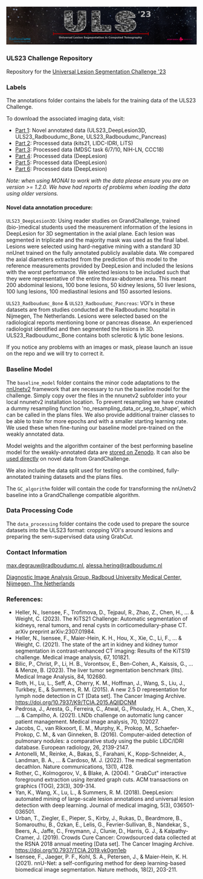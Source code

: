 ![ULS23_banner.png](assets%2FULS23_banner.png)
### ULS23 Challenge Repository
Repository for the [Universal Lesion Segmentation Challenge '23](https://uls23.grand-challenge.org/datasets/)

### Labels
The annotations folder contains the labels for the training data of the ULS23 Challenge.

To download the associated imaging data, visit: 
- [Part 1](https://zenodo.org/records/10035161): Novel annotated data (ULS23_DeepLesion3D, ULS23_Radboudumc_Bone, ULS23_Radboudumc_Pancreas)
- [Part 2](https://zenodo.org/records/10050960): Processed data (kits21, LIDC-IDRI, LiTS)
- [Part 3](https://zenodo.org/records/10054306): Processed data (MDSC task 6/7/10, NIH-LN, CCC18)
- [Part 4](https://zenodo.org/records/10054702): Processed data (DeepLesion)
- [Part 5](https://zenodo.org/records/10055808): Processed data (DeepLesion)
- [Part 6](https://zenodo.org/records/10056235): Processed data (DeepLesion)

_Note: when using MONAI to work with the data please ensure you are on version >= 1.2.0. 
We have had reports of problems when loading the data using older versions._

#### Novel data annotation procedure:

`ULS23_DeepLesion3D`: Using reader studies on GrandChallenge, trained (bio-)medical students used the measurement information of the lesions in DeepLesion for 3D segmentation in the axial plane. 
Each lesion was segmented in triplicate and the majority mask was used as the final label. 
Lesions were selected using hard-negative mining with a standard 3D nnUnet trained on the fully annotated publicly available data.
We compared the axial diameters extracted from the prediction of this model to the reference measurements provided by DeepLesion and included the lesions with the worst performance.
We selected lesions to be included such that they were representative of the entire thorax-abdomen area.
This meant 200 abdominal lesions, 100 bone lesions, 50 kidney lesions, 50 liver lesions, 100 lung lesions, 100 mediastinal lesions and 150 assorted lesions.

`ULS23_Radboudumc_Bone` & `ULS23_Radboudumc_Pancreas`: VOI's in these datasets are from studies conducted at the Radboudumc hospital in Nijmegen, The Netherlands. 
Lesions were selected based on the radiological reports mentioning bone or pancreas disease. 
An experienced radiologist identified and then segmented the lesions in 3D. ULS23_Radboudumc_Bone contains both sclerotic & lytic bone lesions.

If you notice any problems with an images or mask, please launch an issue on the repo and we will try to correct it.

### Baseline Model
The `baseline_model` folder contains the minor code adaptations to the [nnUnetv2](https://github.com/MIC-DKFZ/nnUNet/tree/master) framework that are necessary to run the baseline model for the challenge.
Simply copy over the files in the nnunetv2 subfolder into your local nnunetv2 installation location.
To prevent resampling we have created a dummy resampling function 'no_resampling_data_or_seg_to_shape', which can be called in the plans files.
We also provide additional trainer classes to be able to train for more epochs and with a smaller starting learning rate. 
We used these when fine-tuning our baseline model pre-trained on the weakly annotated data.

Model weights and the algorithm container of the best performing baseline model for the weakly-annotated data are [stored on Zenodo](https://zenodo.org/doi/10.5281/zenodo.10665106). It can also be [used directly](https://grand-challenge.org/algorithms/universal-lesion-segmentation-uls23-baseline/) on novel data from GrandChallenge.

We also include the data split used for testing on the combined, fully-annotated training datasets and the plans files.

The `GC_algorithm` folder will contain the code for transforming the nnUnetv2 baseline into a GrandChallenge compatible algorithm.

### Data Processing Code

The `data_processing` folder contains the code used to prepare the source datasets into the ULS23 format: cropping VOI's around lesions and preparing the sem-supervised data using GrabCut.

### Contact Information
[max.degrauw@radboudumc.nl](mailto:max.degrauw@radboudumc.nl), [alessa.hering@radboudumc.nl](mailto:alessa.hering@radboudumc.nl) 

[Diagnostic Image Analysis Group,
Radboud University Medical Center,
Nijmegen, The Netherlands](https://www.diagnijmegen.nl/)

### References:
- Heller, N., Isensee, F., Trofimova, D., Tejpaul, R., Zhao, Z., Chen, H., ... & Weight, C. (2023). The KiTS21 Challenge: Automatic segmentation of kidneys, renal tumors, and renal cysts in corticomedullary-phase CT. arXiv preprint arXiv:2307.01984.
- Heller, N., Isensee, F., Maier-Hein, K. H., Hou, X., Xie, C., Li, F., ... & Weight, C. (2021). The state of the art in kidney and kidney tumor segmentation in contrast-enhanced CT imaging: Results of the KiTS19 challenge. Medical image analysis, 67, 101821. 
- Bilic, P., Christ, P., Li, H. B., Vorontsov, E., Ben-Cohen, A., Kaissis, G., ... & Menze, B. (2023). The liver tumor segmentation benchmark (lits). Medical Image Analysis, 84, 102680. 
- Roth, H., Lu, L., Seff, A., Cherry, K. M., Hoffman, J., Wang, S., Liu, J., Turkbey, E., & Summers, R. M. (2015). A new 2.5 D representation for lymph node detection in CT [Data set]. The Cancer Imaging Archive. https://doi.org/10.7937/K9/TCIA.2015.AQIIDCNM
- Pedrosa, J., Aresta, G., Ferreira, C., Atwal, G., Phoulady, H. A., Chen, X., ... & Campilho, A. (2021). LNDb challenge on automatic lung cancer patient management. Medical image analysis, 70, 102027. 
- Jacobs, C., van Rikxoort, E. M., Murphy, K., Prokop, M., Schaefer-Prokop, C. M., & van Ginneken, B. (2016). Computer-aided detection of pulmonary nodules: a comparative study using the public LIDC/IDRI database. European radiology, 26, 2139-2147. 
- Antonelli, M., Reinke, A., Bakas, S., Farahani, K., Kopp-Schneider, A., Landman, B. A., ... & Cardoso, M. J. (2022). The medical segmentation decathlon. Nature communications, 13(1), 4128. 
- Rother, C., Kolmogorov, V., & Blake, A. (2004). " GrabCut" interactive foreground extraction using iterated graph cuts. ACM transactions on graphics (TOG), 23(3), 309-314. 
- Yan, K., Wang, X., Lu, L., & Summers, R. M. (2018). DeepLesion: automated mining of large-scale lesion annotations and universal lesion detection with deep learning. Journal of medical imaging, 5(3), 036501-036501. 
- Urban, T., Ziegler, E., Pieper, S., Kirby, J., Rukas, D., Beardmore, B., Somarouthu, B., Ozkan, E., Lelis, G., Fevrier-Sullivan, B., Nandekar, S., Beers, A., Jaffe, C., Freymann, J., Clunie, D., Harris, G. J., & Kalpathy-Cramer, J. (2019). Crowds Cure Cancer: Crowdsourced data collected at the RSNA 2018 annual meeting [Data set]. The Cancer Imaging Archive. https://doi.org/10.7937/TCIA.2019.yk0gm1eb
- Isensee, F., Jaeger, P. F., Kohl, S. A., Petersen, J., & Maier-Hein, K. H. (2021). nnU-Net: a self-configuring 
method for deep learning-based biomedical image segmentation. Nature methods, 18(2), 203-211.
